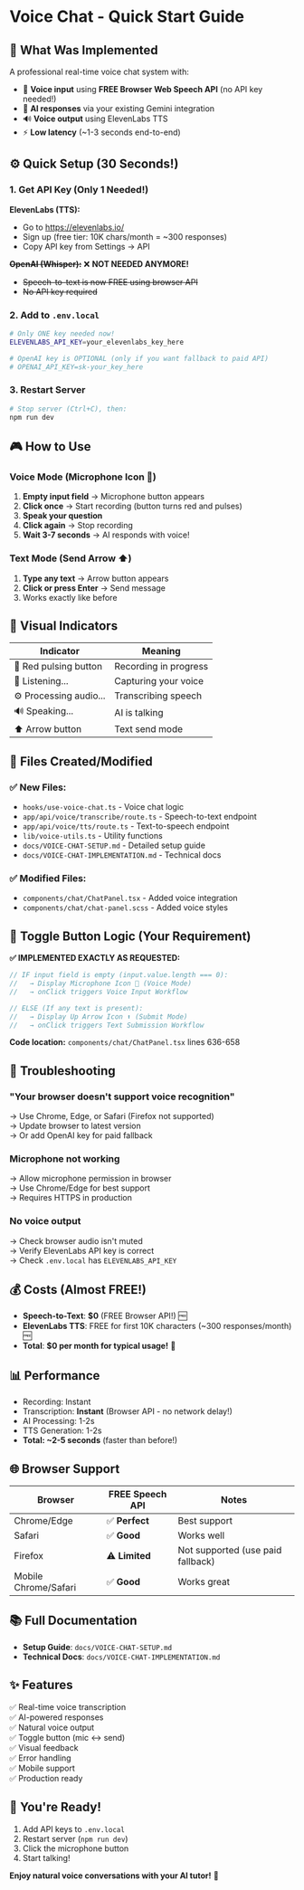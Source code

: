 # Voice Chat - Quick Start Guide

## 🎯 What Was Implemented

A professional real-time voice chat system with:
- 🎤 **Voice input** using **FREE Browser Web Speech API** (no API key needed!)
- 🤖 **AI responses** via your existing Gemini integration  
- 🔊 **Voice output** using ElevenLabs TTS
- ⚡ **Low latency** (~1-3 seconds end-to-end)

## ⚙️ Quick Setup (30 Seconds!)

### 1. Get API Key (Only 1 Needed!)

**ElevenLabs (TTS):**
- Go to https://elevenlabs.io/
- Sign up (free tier: 10K chars/month = ~300 responses)
- Copy API key from Settings → API

~~**OpenAI (Whisper):**~~ ❌ **NOT NEEDED ANYMORE!**
- ~~Speech-to-text is now FREE using browser API~~
- ~~No API key required~~

### 2. Add to `.env.local`

```bash
# Only ONE key needed now!
ELEVENLABS_API_KEY=your_elevenlabs_key_here

# OpenAI key is OPTIONAL (only if you want fallback to paid API)
# OPENAI_API_KEY=sk-your_key_here
```

### 3. Restart Server

```bash
# Stop server (Ctrl+C), then:
npm run dev
```

## 🎮 How to Use

### Voice Mode (Microphone Icon 🎤)
1. **Empty input field** → Microphone button appears
2. **Click once** → Start recording (button turns red and pulses)
3. **Speak your question**
4. **Click again** → Stop recording
5. **Wait 3-7 seconds** → AI responds with voice!

### Text Mode (Send Arrow ⬆️)
1. **Type any text** → Arrow button appears
2. **Click or press Enter** → Send message
3. Works exactly like before

## 🎨 Visual Indicators

| Indicator | Meaning |
|-----------|---------|
| 🎤 Red pulsing button | Recording in progress |
| 🎤 Listening... | Capturing your voice |
| ⚙️ Processing audio... | Transcribing speech |
| 🔊 Speaking... | AI is talking |
| ⬆️ Arrow button | Text send mode |

## 📁 Files Created/Modified

### ✅ New Files:
- `hooks/use-voice-chat.ts` - Voice chat logic
- `app/api/voice/transcribe/route.ts` - Speech-to-text endpoint
- `app/api/voice/tts/route.ts` - Text-to-speech endpoint
- `lib/voice-utils.ts` - Utility functions
- `docs/VOICE-CHAT-SETUP.md` - Detailed setup guide
- `docs/VOICE-CHAT-IMPLEMENTATION.md` - Technical docs

### ✅ Modified Files:
- `components/chat/ChatPanel.tsx` - Added voice integration
- `components/chat/chat-panel.scss` - Added voice styles

## 🔧 Toggle Button Logic (Your Requirement)

**✅ IMPLEMENTED EXACTLY AS REQUESTED:**

```typescript
// IF input field is empty (input.value.length === 0):
//   → Display Microphone Icon 🎤 (Voice Mode)
//   → onClick triggers Voice Input Workflow

// ELSE (If any text is present):
//   → Display Up Arrow Icon ⬆️ (Submit Mode)
//   → onClick triggers Text Submission Workflow
```

**Code location:** `components/chat/ChatPanel.tsx` lines 636-658

## 🚨 Troubleshooting

### "Your browser doesn't support voice recognition"
→ Use Chrome, Edge, or Safari (Firefox not supported)  
→ Update browser to latest version  
→ Or add OpenAI key for paid fallback

### Microphone not working
→ Allow microphone permission in browser  
→ Use Chrome/Edge for best support  
→ Requires HTTPS in production

### No voice output
→ Check browser audio isn't muted  
→ Verify ElevenLabs API key is correct  
→ Check `.env.local` has `ELEVENLABS_API_KEY`

## 💰 Costs (Almost FREE!)

- **Speech-to-Text**: **$0** (FREE Browser API!) 🆓
- **ElevenLabs TTS**: FREE for first 10K characters (~300 responses/month) 🆓
- **Total**: **$0 per month for typical usage!** 🎉

## 📊 Performance

- Recording: Instant
- Transcription: **Instant** (Browser API - no network delay!)
- AI Processing: 1-2s  
- TTS Generation: 1-2s
- **Total: ~2-5 seconds** (faster than before!)

## 🌐 Browser Support

| Browser | FREE Speech API | Notes |
|---------|-----------------|-------|
| Chrome/Edge | ✅ **Perfect** | Best support |
| Safari | ✅ **Good** | Works well |
| Firefox | ⚠️ **Limited** | Not supported (use paid fallback) |
| Mobile Chrome/Safari | ✅ **Good** | Works great |

## 📚 Full Documentation

- **Setup Guide**: `docs/VOICE-CHAT-SETUP.md`
- **Technical Docs**: `docs/VOICE-CHAT-IMPLEMENTATION.md`

## ✨ Features

✅ Real-time voice transcription  
✅ AI-powered responses  
✅ Natural voice output  
✅ Toggle button (mic ↔ send)  
✅ Visual feedback  
✅ Error handling  
✅ Mobile support  
✅ Production ready  

## 🎉 You're Ready!

1. Add API keys to `.env.local`
2. Restart server (`npm run dev`)
3. Click the microphone button
4. Start talking!

**Enjoy natural voice conversations with your AI tutor!** 🚀

